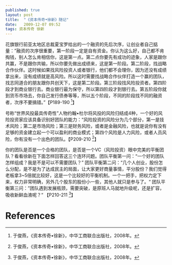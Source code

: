 ```yaml
---
published: true
layout: post
title:  "《资本传奇•徐新》随记"
date:   2009-12-07 09:52
tags: 资本传奇 徐新
---
```



花旗银行前亚太地区总裁夏宝罗给出的一个融资的先后次序，让创业者自己掂量：”融资的次序很重要，第一阶段一定是自有资金。你认为这么好，自己都不肯掏钱，别人怎么肯相信你，这是第一点。第二点你要先有成功的迹象，人家是跟你共赢，不是跟你共输，所以你要先做出成绩来，这是第一阶段。第二阶段，找战略合作伙伴。这时候如果找风险投资人或者银行，他们都不会理你，因为还没有成绩拿出来，没有成绩就是高风险。所以这时需要找战略合作伙伴打造一个赢的团队，找志同道合的朋友跟你共创天下，这是第二阶段。第三阶段找风险投资者。第四阶段才到商业银行去。商业银行最为保守，所以第四阶段才到银行去。第五阶段你就到货币市场去，你自己发行债券等等，所以五个阶段，不同的阶段找不同的融资者，次序不要搞错。”【P189-190 [^xuxin]】

号称“世界风投最具传奇性”人物约翰•杜尔将风投的风险归结成4种，一个好的风险投资家应该具备识别好团队的能力：“风险投资的风险分为几个部分，第一是技术风险；第二是市场风险；第三是财务风险，或者是金融风险，也就是说你有没有足够的资金建立起一个可以盈利的商业模式；第四个风险是人力风险，或者人员风险，你有没有一个出色的团队。【P209-210 [^xuxin]】

你的团队是否是一个合格的团队，是否是一个VC（风险投资）眼中完美的平衡团队？看看徐新在下面怎样回答这三个连环问题。团队平衡第一问：“一个好的团队怎样组成？我是不是可以不需要团队？”   团队平衡第二问：“几个人创业，股份怎么分配，是不是为了达成民主的局面，让大家更好商量事情，平分股份？我们觉得老板拿3~5倍就比较好，这是一个比较好的平衡机制。一个一把手，把权力定下来，权力非常明确，另外几个股东的股份小一些，其他人就只是参与了。“   团队平衡第三问：”团队遇到发展瓶颈，需要突破，是原班人马就地升级呢，还是扩容，吸收新鲜血液呢？“ 【P210-211 [^xuxin]】

# References

[^xuxin]: 于俊燕，《资本传奇•徐新》，中华工商联合出版社，2008年。
